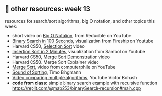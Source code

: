 ## 🤖 other resources: week 13

resources for search/sort algorithms, big O notation, and other topics this week:
- short video on  [Big O Notation](https://youtu.be/Q_1M2JaijjQ), from Reducible on YouTube
- [Binary Search in 100 Seconds](https://www.youtube.com/watch?v=MFhxShGxHWc), visualization from Fireship on Youtube
- Harvard CS50, [Selection Sort](https://video.cs50.io/3hH8kTHFw2A?start=47) video
- [Insertion Sort in 2 Minutes](https://www.youtube.com/watch?v=JU767SDMDvA), visualization from Sambol on Youtube
- Harvard CS50, [Merge Sort Demonstration](https://video.cs50.io/4oqjcKenCH8) video
- Harvard CS50, [Merge Sort Explainer](https://video.cs50.io/Ns7tGNbtvV4) video
- [Merge Sort](https://www.youtube.com/watch?v=kgBjXUE_Nwc&t=182s), video from computerphile on YouTube
- [Sound of Sorting](https://panthema.net/2013/sound-of-sorting/), Timo Bingmann
- [Video comparing multiple algorithms](https://www.youtube.com/watch?v=ZZuD6iUe3Pc&list=UULP_hF6e1ELHXF-xtVvLjkq9g&index=1), YouTube Victor Bohush
- **code from class:** simple binary search example with recursive function https://replit.com/@mab253/binarySearch-recursion#main.cpp
